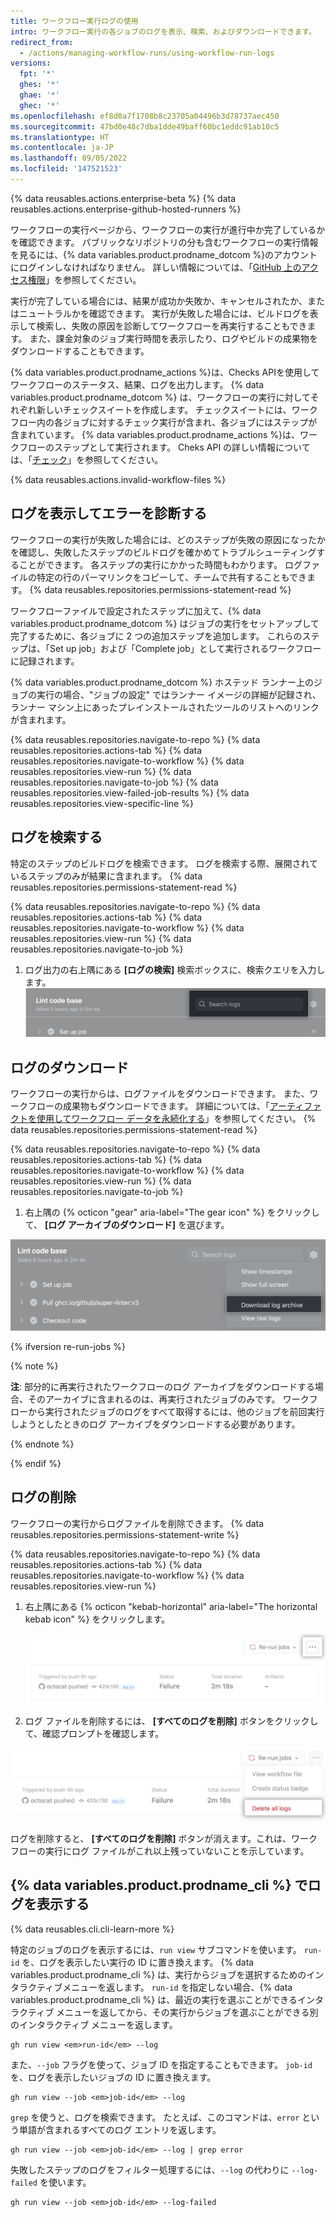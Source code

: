 ```yaml
---
title: ワークフロー実行ログの使用
intro: ワークフロー実行の各ジョブのログを表示、検索、およびダウンロードできます。
redirect_from:
  - /actions/managing-workflow-runs/using-workflow-run-logs
versions:
  fpt: '*'
  ghes: '*'
  ghae: '*'
  ghec: '*'
ms.openlocfilehash: ef8d0a7f1708b8c23705a04496b3d78737aec450
ms.sourcegitcommit: 47bd0e48c7dba1dde49baff60bc1eddc91ab10c5
ms.translationtype: HT
ms.contentlocale: ja-JP
ms.lasthandoff: 09/05/2022
ms.locfileid: '147521523'
---
```

{% data reusables.actions.enterprise-beta %} {% data reusables.actions.enterprise-github-hosted-runners %}

ワークフローの実行ページから、ワークフローの実行が進行中か完了しているかを確認できます。 パブリックなリポジトリの分も含むワークフローの実行情報を見るには、{% data variables.product.prodname_dotcom %}のアカウントにログインしなければなりません。 詳しい情報については、「[GitHub 上のアクセス権限](/articles/access-permissions-on-github)」を参照してください。

実行が完了している場合には、結果が成功か失敗か、キャンセルされたか、またはニュートラルかを確認できます。 実行が失敗した場合には、ビルドログを表示して検索し、失敗の原因を診断してワークフローを再実行することもできます。 また、課金対象のジョブ実行時間を表示したり、ログやビルドの成果物をダウンロードすることもできます。

{% data variables.product.prodname_actions %}は、Checks APIを使用してワークフローのステータス、結果、ログを出力します。 {% data variables.product.prodname_dotcom %} は、ワークフローの実行に対してそれぞれ新しいチェックスイートを作成します。 チェックスイートには、ワークフロー内の各ジョブに対するチェック実行が含まれ、各ジョブにはステップが含まれています。 {% data variables.product.prodname_actions %}は、ワークフローのステップとして実行されます。 Cheks API の詳しい情報については、「[チェック](/rest/reference/checks)」を参照してください。

{% data reusables.actions.invalid-workflow-files %}

## ログを表示してエラーを診断する

ワークフローの実行が失敗した場合には、どのステップが失敗の原因になったかを確認し、失敗したステップのビルドログを確かめてトラブルシューティングすることができます。 各ステップの実行にかかった時間もわかります。 ログファイルの特定の行のパーマリンクをコピーして、チームで共有することもできます。 {% data reusables.repositories.permissions-statement-read %}

ワークフローファイルで設定されたステップに加えて、{% data variables.product.prodname_dotcom %} はジョブの実行をセットアップして完了するために、各ジョブに 2 つの追加ステップを追加します。 これらのステップは、「Set up job」および「Complete job」として実行されるワークフローに記録されます。

{% data variables.product.prodname_dotcom %} ホステッド ランナー上のジョブの実行の場合、"ジョブの設定" ではランナー イメージの詳細が記録され、ランナー マシン上にあったプレインストールされたツールのリストへのリンクが含まれます。

{% data reusables.repositories.navigate-to-repo %} {% data reusables.repositories.actions-tab %} {% data reusables.repositories.navigate-to-workflow %} {% data reusables.repositories.view-run %} {% data reusables.repositories.navigate-to-job %} {% data reusables.repositories.view-failed-job-results %} {% data reusables.repositories.view-specific-line %}

## ログを検索する

特定のステップのビルドログを検索できます。 ログを検索する際、展開されているステップのみが結果に含まれます。 {% data reusables.repositories.permissions-statement-read %}

{% data reusables.repositories.navigate-to-repo %} {% data reusables.repositories.actions-tab %} {% data reusables.repositories.navigate-to-workflow %} {% data reusables.repositories.view-run %} {% data reusables.repositories.navigate-to-job %}
1. ログ出力の右上隅にある **[ログの検索]** 検索ボックスに、検索クエリを入力します。
![ログを検索するための検索ボックス](/assets/images/help/repository/search-log-box-updated-2.png)

## ログのダウンロード

ワークフローの実行からは、ログファイルをダウンロードできます。 また、ワークフローの成果物もダウンロードできます。 詳細については、「[アーティファクトを使用してワークフロー データを永続化する](/actions/automating-your-workflow-with-github-actions/persisting-workflow-data-using-artifacts)」を参照してください。 {% data reusables.repositories.permissions-statement-read %}

{% data reusables.repositories.navigate-to-repo %} {% data reusables.repositories.actions-tab %} {% data reusables.repositories.navigate-to-workflow %} {% data reusables.repositories.view-run %} {% data reusables.repositories.navigate-to-job %}
1. 右上隅の {% octicon "gear" aria-label="The gear icon" %} をクリックして、 **[ログ アーカイブのダウンロード]** を選びます。
  
  ![[Download logs] ドロップダウンメニュー](/assets/images/help/repository/download-logs-drop-down-updated-2.png)
  

  {% ifversion re-run-jobs %}

  {% note %}

  **注**: 部分的に再実行されたワークフローのログ アーカイブをダウンロードする場合、そのアーカイブに含まれるのは、再実行されたジョブのみです。 ワークフローから実行されたジョブのログをすべて取得するには、他のジョブを前回実行しようとしたときのログ アーカイブをダウンロードする必要があります。

  {% endnote %}

  {% endif %}

## ログの削除

ワークフローの実行からログファイルを削除できます。 {% data reusables.repositories.permissions-statement-write %}

{% data reusables.repositories.navigate-to-repo %} {% data reusables.repositories.actions-tab %} {% data reusables.repositories.navigate-to-workflow %} {% data reusables.repositories.view-run %}
1. 右上隅にある {% octicon "kebab-horizontal" aria-label="The horizontal kebab icon" %} をクリックします。
    
    ![水平ケバブアイコン](/assets/images/help/repository/workflow-run-kebab-horizontal-icon-updated-2.png)
    
2. ログ ファイルを削除するには、 **[すべてのログを削除]** ボタンをクリックして、確認プロンプトを確認します。 
  
  ![すべてのログを削除](/assets/images/help/repository/delete-all-logs-updated-2.png)
  
ログを削除すると、 **[すべてのログを削除]** ボタンが消えます。これは、ワークフローの実行にログ ファイルがこれ以上残っていないことを示しています。

## {% data variables.product.prodname_cli %} でログを表示する

{% data reusables.cli.cli-learn-more %}

特定のジョブのログを表示するには、`run view` サブコマンドを使います。 `run-id` を、ログを表示したい実行の ID に置き換えます。 {% data variables.product.prodname_cli %} は、実行からジョブを選択するためのインタラクティブメニューを返します。 `run-id` を指定しない場合、{% data variables.product.prodname_cli %} は、最近の実行を選ぶことができるインタラクティブ メニューを返してから、その実行からジョブを選ぶことができる別のインタラクティブ メニューを返します。

```shell
gh run view <em>run-id</em> --log
```

また、`--job` フラグを使って、ジョブ ID を指定することもできます。 `job-id` を、ログを表示したいジョブの ID に置き換えます。

```shell
gh run view --job <em>job-id</em> --log
```

`grep` を使うと、ログを検索できます。 たとえば、このコマンドは、`error` という単語が含まれるすべてのログ エントリを返します。

```shell
gh run view --job <em>job-id</em> --log | grep error
```

失敗したステップのログをフィルター処理するには、`--log` の代わりに `--log-failed` を使います。

```shell
gh run view --job <em>job-id</em> --log-failed
```
